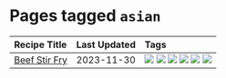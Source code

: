 # Pages tagged `asian`

|Recipe Title|Last Updated|Tags
|:---|:---|:---|
|[Beef Stir Fry](../recipes/beefstirfry.md)|2023-11-30|[![](https://img.shields.io/badge/tag-asian-3a4f8e)](../tags/asian.md) [![](https://img.shields.io/badge/tag-beef-e4f90)](../tags/beef.md) [![](https://img.shields.io/badge/tag-dinner-5d33f3)](../tags/dinner.md) [![](https://img.shields.io/badge/tag-pasta-8344b1)](../tags/pasta.md) [![](https://img.shields.io/badge/tag-stovetop-28ab17)](../tags/stovetop.md) [![](https://img.shields.io/badge/tag-versatile-91514)](../tags/versatile.md)|
